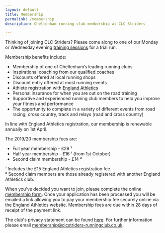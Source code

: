 ```yaml
---
layout: default
title: Membership
permalink: /membership
description: Cheltenham running club membership at CLC Striders

---
```


Thinking of joining CLC Striders? Please come along to one of our Monday or Wednesday evening [training sessions](/training) for a trial run.

Membership benefits include:

- Membership of one of Cheltenham’s leading running clubs
- Inspirational coaching from our qualified coaches
- Discounts offered at local running shops
- Discount entry offered at most running events
- Athlete registration with [England Athletics](https://www.englandathletics.org/athletics-and-running/athlete-registration/)
- Personal insurance for when you are out on the road training
- Supportive and experienced running club members to help you improve your fitness and performance
- The opportunity to complete in a variety of different events from road racing, cross country, track and relays (road and cross country)

In line with England Athletics registration, our membership is renewable annually on 1st April.

The 2019/20 membership fees are:

- Full year membership - £29 &#x00B9;
- Half year membership - £16 &#x00B9; (from 1st October)
- Second claim membership - £14 &#x00B2;

&#x00B9; Includes the £15 England Athletics registration fee.  
&#x00B2; Second claim members are those already registered with another England Athletics club.

When you've decided you want to join, please complete the online [membership form](/membership-form). Once your application has been processed you will be emailed a link allowing you to pay your membership fee securely online via the England Athletics website. Membership fees are due within 28 days of receipt of the payment link. 

The club's privacy statement can be found [here](/privacy). For further information please email <membership@clcstriders-runningclub.co.uk>.
